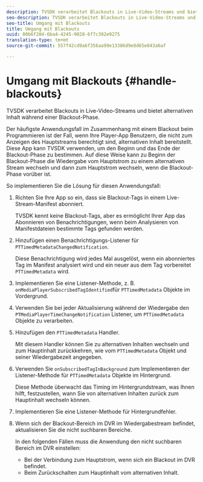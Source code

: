 ```yaml
---
description: TVSDK verarbeitet Blackouts in Live-Video-Streams und bietet alternativen Inhalt während einer Blackout-Phase.
seo-description: TVSDK verarbeitet Blackouts in Live-Video-Streams und bietet alternativen Inhalt während einer Blackout-Phase.
seo-title: Umgang mit Blackouts
title: Umgang mit Blackouts
uuid: 00b6f204-6ba4-4245-9028-6f7c392e9275
translation-type: tm+mt
source-git-commit: 557f42cd9a6f356aa99e13386d9e8d65e043a6af

---
```



# Umgang mit Blackouts {#handle-blackouts}

TVSDK verarbeitet Blackouts in Live-Video-Streams und bietet alternativen Inhalt während einer Blackout-Phase.

Der häufigste Anwendungsfall im Zusammenhang mit einem Blackout beim Programmieren ist der Fall, wenn Ihre Player-App Benutzern, die nicht zum Anzeigen des Hauptstreams berechtigt sind, alternativen Inhalt bereitstellt. Diese App kann TVSDK verwenden, um den Beginn und das Ende der Blackout-Phase zu bestimmen. Auf diese Weise kann zu Beginn der Blackout-Phase die Wiedergabe vom Hauptstrom zu einem alternativen Stream wechseln und dann zum Hauptstrom wechseln, wenn die Blackout-Phase vorüber ist.

So implementieren Sie die Lösung für diesen Anwendungsfall:

1. Richten Sie Ihre App so ein, dass sie Blackout-Tags in einem Live-Stream-Manifest abonniert.

   TVSDK kennt keine Blackout-Tags, aber es ermöglicht Ihrer App das Abonnieren von Benachrichtigungen, wenn beim Analysieren von Manifestdateien bestimmte Tags gefunden werden.
1. Hinzufügen einen Benachrichtigungs-Listener für `PTTimedMetadataChangedNotification`.

   Diese Benachrichtigung wird jedes Mal ausgelöst, wenn ein abonniertes Tag im Manifest analysiert wird und ein neuer aus dem Tag vorbereitet `PTTimedMetadata` wird.

1. Implementieren Sie eine Listener-Methode, z. B. `onMediaPlayerSubscribedTagIdentified`für `PTTimedMetadata` Objekte im Vordergrund.

1. Verwenden Sie bei jeder Aktualisierung während der Wiedergabe den `PTMediaPlayerTimeChangeNotification` Listener, um `PTTimedMetadata` Objekte zu verarbeiten.

1. Hinzufügen den `PTTimedMetadata` Handler.

   Mit diesem Handler können Sie zu alternativen Inhalten wechseln und zum Hauptinhalt zurückkehren, wie vom `PTTimedMetadata` Objekt und seiner Wiedergabezeit angegeben.

1. Verwenden Sie `onSubscribedTagInBackground` zum Implementieren der Listener-Methode für `PTTimedMetadata` Objekte im Hintergrund.

   Diese Methode überwacht das Timing im Hintergrundstream, was Ihnen hilft, festzustellen, wann Sie von alternativen Inhalten zurück zum Hauptinhalt wechseln können.

1. Implementieren Sie eine Listener-Methode für Hintergrundfehler.
1. Wenn sich der Blackout-Bereich im DVR im Wiedergabestream befindet, aktualisieren Sie die nicht suchbaren Bereiche.

   In den folgenden Fällen muss die Anwendung den nicht suchbaren Bereich im DVR einstellen:

   * Bei der Verbindung zum Hauptstrom, wenn sich ein Blackout im DVR befindet.
   * Beim Zurückschalten zum Hauptinhalt vom alternativen Inhalt.